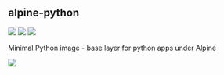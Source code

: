 ## alpine-python
[![](https://images.microbadger.com/badges/version/instantlinux/alpine-python.svg)](https://microbadger.com/images/instantlinux/alpine-python "Version badge") [![](https://images.microbadger.com/badges/image/instantlinux/alpine-python.svg)](https://microbadger.com/images/instantlinux/alpine-python "Image badge") [![](https://images.microbadger.com/badges/commit/instantlinux/alpine-python.svg)](https://microbadger.com/images/instantlinux/alpine-python "Commit badge")

Minimal Python image - base layer for python apps under Alpine




[![](https://images.microbadger.com/badges/license/instantlinux/alpine-python.svg)](https://microbadger.com/images/instantlinux/alpine-python "License badge")
